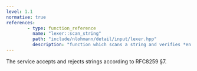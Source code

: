 ```yaml
---
level: 1.1
normative: true
references:
        - type: function_reference
          name: "lexer::scan_string"
          path: "include/nlohmann/detail/input/lexer.hpp"
          description: "function which scans a string and verifies *en passant* that the string is in accordance with RFC8259"
---
```


The service accepts and rejects strings according to RFC8259 §7.
